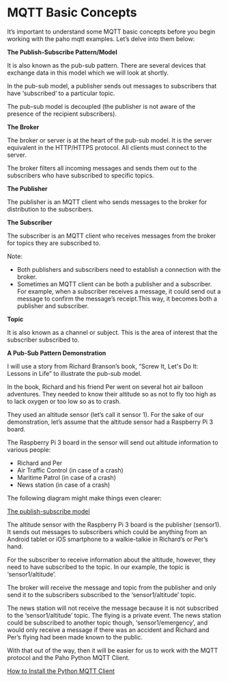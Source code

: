 # MQTT Basic Concepts

It’s important to understand some MQTT basic concepts before you begin working with the paho mqtt examples. Let’s delve into them below:

**The Publish-Subscribe Pattern/Model**

It is also known as the pub-sub pattern. There are several devices that exchange data in this model which we will look at shortly.

In the pub-sub model, a publisher sends out messages to subscribers that have ‘subscribed’ to a particular topic.

The pub-sub model is decoupled (the publisher is not aware of the presence of the recipient subscribers).

**The Broker**

The broker or server is at the heart of the pub-sub model. It is the server equivalent in the HTTP/HTTPS protocol. All clients must connect to the server.

The broker filters all incoming messages and sends them out to the subscribers who have subscribed to specific topics. 

**The Publisher**

The publisher is an MQTT client who sends messages to the broker for distribution to the subscribers. 

**The Subscriber**

The subscriber is an MQTT client who receives messages from the broker for topics they are subscribed to.

Note:
- Both publishers and subscribers need to establish a connection with the broker.
- Sometimes an MQTT client can be both a publisher and a subscriber. For example, when a subscriber receives a message, it could send out a message to confirm the message’s receipt.This way, it becomes both a publisher and subscriber.

**Topic**

It is also known as a channel or subject. This is the area of interest that the subscriber subscribed to.

**A Pub-Sub Pattern Demonstration**

I will use a story from Richard Branson’s book, “Screw It, Let's Do It: Lessons in Life” to illustrate the pub-sub model.

In the book, Richard and his friend Per went on several hot air balloon adventures. They needed to know their altitude so as not to fly too high as to lack oxygen or too low so as to crash. 

They used an altitude sensor (let’s call it sensor 1). For the sake of our demonstration, let’s assume that the altitude sensor had a Raspberry Pi 3 board.

The Raspberry Pi 3 board in the sensor will send out altitude information to various people:

- Richard and Per 
- Air Traffic Control (in case of a crash)
- Maritime Patrol (in case of a crash)
- News station (in case of a crash)

The following diagram might make things even clearer:

[The publish-subscribe model](/Eclipse%20_Paho/pub-sub.png)

The altitude sensor with the Raspberry Pi 3 board is the publisher (sensor1). It sends out messages to subscribers which could be anything from an Android tablet or iOS smartphone to a walkie-talkie in Richard’s or Per’s hand.

For the subscriber to receive information about the altitude, however, they need to have subscribed to the topic. In our example, the topic is ‘sensor1/altitude’.

The broker will receive the message and topic from the publisher and only send it to the subscribers subscribed to the ‘sensor1/altitude’ topic.

The news station will not receive the message because it is not subscribed to the ‘sensor1/altitude’ topic. The flying is a private event. The news station could be subscribed to another topic though, ‘sensor1/emergency’, and would only receive a message if there was an accident and Richard and Per’s flying had been made known to the public.

With that out of the way, then it will be easier for us to work with the MQTT protocol and the Paho Python MQTT Client.

[How to Install the Python MQTT Client](/Eclipse%20_Paho/04_how_to_install_the_python_%20mqtt_client.md)
